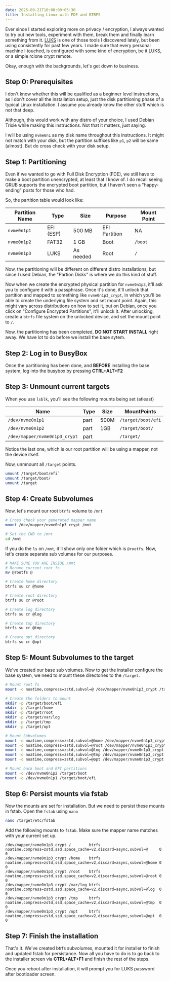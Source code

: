 ```yaml
---
date: 2025-09-21T10:00:00+05:30
title: Installing Linux with FDE and BTRFS
---
```


Ever since I started exploring more on privacy / encryption, I always wanted to try out new tools, experiment with them, break them and finally learn something from it. [LUKS](https://gitlab.com/cryptsetup/cryptsetup/) is one of those tools I discovered lately, but been using consistently for past few years. I made sure that every personal machine I touched, is configured with some kind of encryption, be it LUKS, or a simple rclone crypt remote.

Okay, enough with the backgrounds, let's get down to business.

## Step 0: Prerequisites

I don't know whether this will be qualified as a beginner level instructions, as I don't cover all the installation setup, just the disk partitioning phase of a typical Linux installation. I assume you already know the other stuff which is not that deep.

Although, this would work with any distro of your choice, I used Debian Trixie while making this instructions. Not that it matters, just saying.

I will be using `nvme0n1` as my disk name throughout this instructions. It might not match with your disk, but the partition suffixes like `p1`, `p2` will be same (almost). But do cross check with your disk setup.

## Step 1: Partitioning

Even if we wanted to go with Full Disk Encryption (FDE), we still have to make a boot partition unencrypted, at least that I know of. I do recall seeing GRUB supports the encrypted boot partition, but I haven't seen a "happy-ending" posts for those who had.

So, the partition table would look like:

| Partition Name | Type      | Size      | Purpose       | Mount Point |
| -------------- | --------- | --------- | ------------- | ----------- |
| `nvme0n1p1`    | EFI (ESP) | 500 MB    | EFI Partition | NA          |
| `nvme0n1p2`    | FAT32     | 1 GB      | Boot          | `/boot`     |
| `nvme0n1p3`    | LUKS      | As needed | Root          | `/`         |

Now, the partitioning will be different on different distro installations, but since I used Debian, the "Partion Disks" is where we do this kind of stuff.

Now when we create the encrypted physical partition for `nvme0n1p3`, it'll ask you to configure it with a passphrase. Once it's done, it'll unlock that partition and mapped to something like `nvme0n1p3_crypt`, in which you'll be able to create the underlying file system and set mount point. Again, this might vary across distributions on how to set it, but on Debian, once you click on "Configure Encrypted Partitions", it'll unlock it. After unlocking, create a `btrfs` file system on the unlocked device, and set the mount point to `/`.

Now, the partitioning has been completed, **DO NOT START INSTALL** right away. We have lot to do before we install the base sytem.

## Step 2: Log in to BusyBox

Once the partitioning has been done, and **BEFORE** installing the base system, log into the busybox by pressing **CTRL+ALT+F2**

## Step 3: Unmount current targets

When you use `lsblk`, you'll see the following mounts being set (atleast)

| Name                          | Type | Size                | MountPoints        |
| ----------------------------- | ---- | ------------------- | ------------------ |
| `/dev/nvme0n1p1`              | part | 500M                | `/target/boot/efi` |
| `/dev/nvme0n1p2`              | part | 1GB                 | `/target/boot/`    |
| `/dev/mapper/nvme0n1p3_crypt` | part | <as size specified> | `/target/`         |

Notice the last one, which is our root partition will be using a mapper, not the device itself.

Now, unmnount all `/target` points.

```bash
umount /target/boot/efi`
umount /target/boot/
umount /target
```

## Step 4: Create Subvolumes

Now, let's mount our root `btrfs` volume to `/mnt`

```bash
# Cross check your generated mapper name
mount /dev/mapper/nvme0n1p3_crypt /mnt

# Set the CWD to /mnt
cd /mnt
```

If you do the `ls` on `/mnt`, it'll show only one folder which is `@rootfs`. Now, let's create separate sub volumes for our purposes.

```bash
# MAKE SURE YOU ARE INSIDE /mnt
# Rename current root fs
mv @rootfs @

# Create home directory
btrfs su cr @home

# Create root directory
btrfs su cr @root

# Create log directory
btrfs su cr @log

# Create tmp directory
btrfs su cr @tmp

# Create opt directory
btrfs su cr @opt
```

## Step 5: Mount Subvolumes to the target

We've created our base sub volumes. Now to get the installer configure the base system, we need to mount these directories to the `/target`.

```bash
# Mount root fs
mount -o noatime,compress=zstd,subvol=@ /dev/mapper/nvme0n1p3_crypt /target

# Create the folders to mount
mkdir -p /target/boot/efi
mkdir -p /target/home
mkdir -p /target/root
mkdir -p /target/var/log
mkdir -p /target/tmp
mkdir -p /target/opt

# Mount Subvolumes
mount -o noatime,compress=zstd,subvol=@home /dev/mapper/nvme0n1p3_crypt /target/home
mount -o noatime,compress=zstd,subvol=@root /dev/mapper/nvme0n1p3_crypt /target/root
mount -o noatime,compress=zstd,subvol=@log /dev/mapper/nvme0n1p3_crypt /target/var/log
mount -o noatime,compress=zstd,subvol=@tmp /dev/mapper/nvme0n1p3_crypt /target/tmp
mount -o noatime,compress=zstd,subvol=@opt /dev/mapper/nvme0n1p3_crypt /target/opt

# Mount back boot and EFI partitions
mount -o /dev/nvme0n1p2 /target/boot
mount -o /dev/nvme0n1p1 /target/boot/efi
```

## Step 6: Persist mounts via fstab

Now the mounts are set for installation. But we need to persist these mounts in fstab. Open the `fstab` using `nano`

```bash
nano /target/etc/fstab
```

Add the following mounts to `fstab`. Make sure the mapper name matches with your current set up.

```
/dev/mapper/nvme0n1p3_crypt /        btrfs noatime,compress=zstd,ssd,space_cache=v2,discard=async,subvol=@     0 0
/dev/mapper/nvme0n1p3_crypt /home    btrfs noatime,compress=zstd,ssd,space_cache=v2,discard=async,subvol=@home 0 0
/dev/mapper/nvme0n1p3_crypt /root    btrfs noatime,compress=zstd,ssd,space_cache=v2,discard=async,subvol=@root 0 0
/dev/mapper/nvme0n1p3_crypt /var/log btrfs noatime,compress=zstd,ssd,space_cache=v2,discard=async,subvol=@log  0 0
/dev/mapper/nvme0n1p3_crypt /tmp     btrfs noatime,compress=zstd,ssd,space_cache=v2,discard=async,subvol=@tmp  0 0
/dev/mapper/nvme0n1p3_crypt /opt     btrfs noatime,compress=zstd,ssd,space_cache=v2,discard=async,subvol=@opt  0 0
```

## Step 7: Finish the installation

That's it. We've created btrfs subvolumes, mounted it for installer to finish and updated fstab for persistance. Now all you have to do is to go back to the installer screen via **CTRL+ALT+F1** and finish the rest of the steps.

Once you reboot after installation, it will prompt you for LUKS password after bootloader screen.
